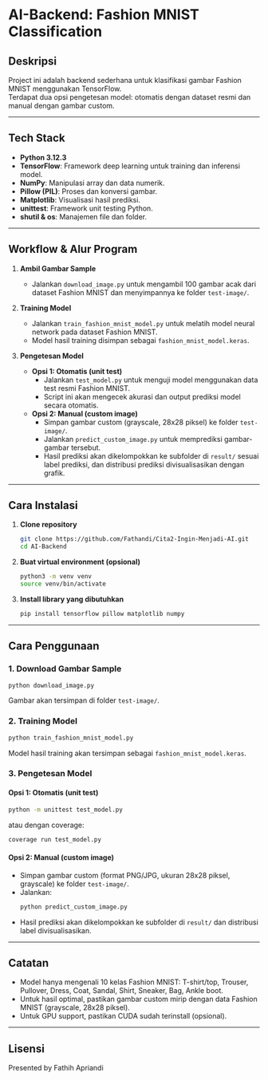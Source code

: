 # AI-Backend: Fashion MNIST Classification

## Deskripsi
Project ini adalah backend sederhana untuk klasifikasi gambar Fashion MNIST menggunakan TensorFlow.  
Terdapat dua opsi pengetesan model: otomatis dengan dataset resmi dan manual dengan gambar custom.

---

## Tech Stack

- **Python 3.12.3**
- **TensorFlow**: Framework deep learning untuk training dan inferensi model.
- **NumPy**: Manipulasi array dan data numerik.
- **Pillow (PIL)**: Proses dan konversi gambar.
- **Matplotlib**: Visualisasi hasil prediksi.
- **unittest**: Framework unit testing Python.
- **shutil & os**: Manajemen file dan folder.

---

## Workflow & Alur Program

1. **Ambil Gambar Sample**
   - Jalankan `download_image.py` untuk mengambil 100 gambar acak dari dataset Fashion MNIST dan menyimpannya ke folder `test-image/`.

2. **Training Model**
   - Jalankan `train_fashion_mnist_model.py` untuk melatih model neural network pada dataset Fashion MNIST.
   - Model hasil training disimpan sebagai `fashion_mnist_model.keras`.

3. **Pengetesan Model**
   - **Opsi 1: Otomatis (unit test)**
     - Jalankan `test_model.py` untuk menguji model menggunakan data test resmi Fashion MNIST.
     - Script ini akan mengecek akurasi dan output prediksi model secara otomatis.
   - **Opsi 2: Manual (custom image)**
     - Simpan gambar custom (grayscale, 28x28 piksel) ke folder `test-image/`.
     - Jalankan `predict_custom_image.py` untuk memprediksi gambar-gambar tersebut.
     - Hasil prediksi akan dikelompokkan ke subfolder di `result/` sesuai label prediksi, dan distribusi prediksi divisualisasikan dengan grafik.

---

## Cara Instalasi

1. **Clone repository**
   ```bash
   git clone https://github.com/Fathandi/Cita2-Ingin-Menjadi-AI.git
   cd AI-Backend
   ```

2. **Buat virtual environment (opsional)**
   ```bash
   python3 -m venv venv
   source venv/bin/activate
   ```

3. **Install library yang dibutuhkan**
   ```bash
   pip install tensorflow pillow matplotlib numpy
   ```

---

## Cara Penggunaan

### 1. Download Gambar Sample
```bash
python download_image.py
```
Gambar akan tersimpan di folder `test-image/`.

### 2. Training Model
```bash
python train_fashion_mnist_model.py
```
Model hasil training akan tersimpan sebagai `fashion_mnist_model.keras`.

### 3. Pengetesan Model

#### Opsi 1: Otomatis (unit test)
```bash
python -m unittest test_model.py
```
atau dengan coverage:
```bash
coverage run test_model.py
```

#### Opsi 2: Manual (custom image)
- Simpan gambar custom (format PNG/JPG, ukuran 28x28 piksel, grayscale) ke folder `test-image/`.
- Jalankan:
  ```bash
  python predict_custom_image.py
  ```
- Hasil prediksi akan dikelompokkan ke subfolder di `result/` dan distribusi label divisualisasikan.

---

## Catatan
- Model hanya mengenali 10 kelas Fashion MNIST: T-shirt/top, Trouser, Pullover, Dress, Coat, Sandal, Shirt, Sneaker, Bag, Ankle boot.
- Untuk hasil optimal, pastikan gambar custom mirip dengan data Fashion MNIST (grayscale, 28x28 piksel).
- Untuk GPU support, pastikan CUDA sudah terinstall (opsional).

---

## Lisensi
Presented by Fathih Apriandi
